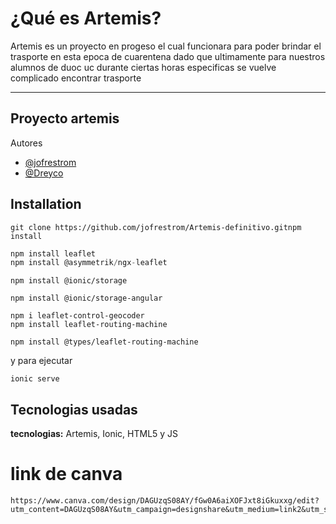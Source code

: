 # ¿Qué es Artemis?

Artemis es un proyecto en progeso el cual funcionara para poder brindar el trasporte en esta epoca de cuarentena dado que ultimamente para nuestros alumnos de duoc uc durante ciertas horas especificas se vuelve complicado encontrar trasporte

---

## Proyecto artemis

Autores

- [@jofrestrom](https://www.github.com/jofrestrom)
- [@Dreyco](https://www.github.com/Dreyco0001)

## Installation

```
git clone https://github.com/jofrestrom/Artemis-definitivo.gitnpm install
```

```javascript
npm install leaflet
npm install @asymmetrik/ngx-leaflet
```

```
npm install @ionic/storage
```

```
npm install @ionic/storage-angular
```

```
npm i leaflet-control-geocoder
npm install leaflet-routing-machine
```

```
npm install @types/leaflet-routing-machine
```

y para ejecutar

```
ionic serve
```

## Tecnologias usadas

**tecnologias:** Artemis, Ionic, HTML5 y JS


# link de canva

```
https://www.canva.com/design/DAGUzqS08AY/fGw0A6aiXOFJxt8iGkuxxg/edit?utm_content=DAGUzqS08AY&utm_campaign=designshare&utm_medium=link2&utm_source=sharebutton
```

